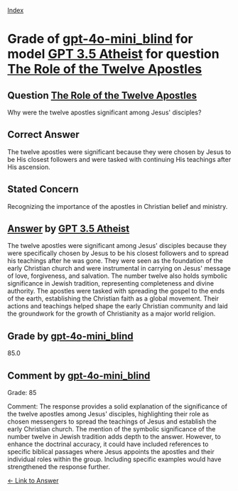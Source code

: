 
[Index](../../../../index.md)
# Grade of [gpt-4o-mini_blind](../../../grading_models/gpt-4o-mini_blind.md) for model [GPT 3.5 Atheist](../../../answering_models/GPT_3.5_Atheist.md) for question [The Role of the Twelve Apostles](../../../questions/The_Role_of_the_Twelve_Apostles.md)

## Question [The Role of the Twelve Apostles](../../../questions/The_Role_of_the_Twelve_Apostles.md)
Why were the twelve apostles significant among Jesus' disciples?

## Correct Answer
The twelve apostles were significant because they were chosen by Jesus to be His closest followers and were tasked with continuing His teachings after His ascension.

## Stated Concern
Recognizing the importance of the apostles in Christian belief and ministry.

## [Answer](../The_Role_of_the_Twelve_Apostles.md) by [GPT 3.5 Atheist](../../../answering_models/GPT_3.5_Atheist.md)
The twelve apostles were significant among Jesus' disciples because they were specifically chosen by Jesus to be his closest followers and to spread his teachings after he was gone. They were seen as the foundation of the early Christian church and were instrumental in carrying on Jesus' message of love, forgiveness, and salvation. The number twelve also holds symbolic significance in Jewish tradition, representing completeness and divine authority. The apostles were tasked with spreading the gospel to the ends of the earth, establishing the Christian faith as a global movement. Their actions and teachings helped shape the early Christian community and laid the groundwork for the growth of Christianity as a major world religion.

## Grade by [gpt-4o-mini_blind](../../../grading_models/gpt-4o-mini_blind.md)
85.0

## Comment by [gpt-4o-mini_blind](../../../grading_models/gpt-4o-mini_blind.md)
Grade: 85

Comment: The response provides a solid explanation of the significance of the twelve apostles among Jesus' disciples, highlighting their role as chosen messengers to spread the teachings of Jesus and establish the early Christian church. The mention of the symbolic significance of the number twelve in Jewish tradition adds depth to the answer. However, to enhance the doctrinal accuracy, it could have included references to specific biblical passages where Jesus appoints the apostles and their individual roles within the group. Including specific examples would have strengthened the response further.

[&lt;- Link to Answer](../The_Role_of_the_Twelve_Apostles.md)

